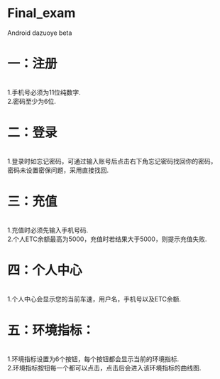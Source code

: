 # Final_exam<br>
Android dazuoye beta<br>
<h1>一：注册</h1><br>
1.手机号必须为11位纯数字.<br>
2.密码至少为6位.<br>
<h1>二：登录</h1><br>
1.登录时如忘记密码，可通过输入账号后点击右下角忘记密码找回你的密码，<br>
密码未设置密保问题，采用直接找回.<br>
<h1>三：充值</h1><br>
1.充值时必须先输入手机号码.<br>
2.个人ETC余额最高为5000，充值时若结果大于5000，则提示充值失败.<br>
<h1>四：个人中心</h1><br>
1.个人中心会显示您的当前车速，用户名，手机号以及ETC余额.<br>
<h1>五：环境指标：</h1><br>
1.环境指标设置为6个按钮，每个按钮都会显示当前的环境指标.<br>
2.环境指标按钮每一个都可以点击，点击后会进入该环境指标的曲线图.<br>
